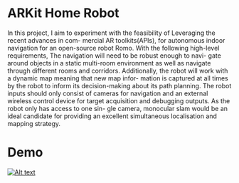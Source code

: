 # ARKit Home Robot
In this project, I aim to experiment with the feasibility of Leveraging the recent advances in com- mercial AR toolkits(APIs), for autonomous indoor navigation for an open-source robot Romo. With the following high-level requirements, The navigation will need to be robust enough to navi- gate around objects in a static multi-room environment as well as navigate through different rooms and corridors. Additionally, the robot will work with a dynamic map meaning that new map infor- mation is captured at all times by the robot to inform its decision-making about its path planning.
The robot inputs should only consist of cameras for navigation and an external wireless control device for target acquisition and debugging outputs. As the robot only has access to one sin- gle camera, monocular slam would be an ideal candidate for providing an excellent simultaneous localisation and mapping strategy.



# Demo

[![Alt text](https://img.youtube.com/vi/v-9B6HPRNEA/0.jpg)](https://www.youtube.com/watch?v=v-9B6HPRNEA)
